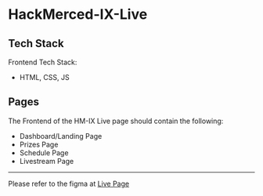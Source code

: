 # HackMerced-IX-Live
## Tech Stack
Frontend Tech Stack:
- HTML, CSS, JS
## Pages
The Frontend of the HM-IX Live page should contain the following:
- Dashboard/Landing Page
- Prizes Page
- Schedule Page
- Livestream Page
---
Please refer to the figma at [Live Page](https://www.figma.com/file/BL2BJZ0EzKiqzcg5Edo2v7/HackMerced-Live-Page?type=design&mode=design&t=IsQik3AzlhBLkRTd-1)
